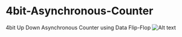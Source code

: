 # 4bit-Asynchronous-Counter
4bit Up Down Asynchronous Counter using Data Flip-Flop
![Alt text](relative/path/to/img.jpg?raw=true "Title")
